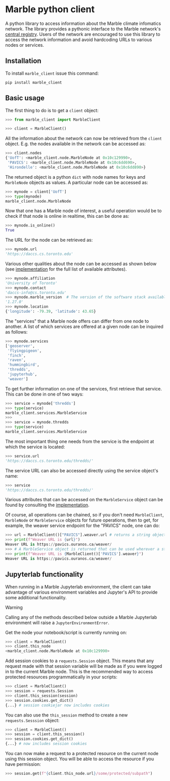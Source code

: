 # Marble python client
A python library to access information about the Marble climate infomatics network. The library provides a pythonic interface to the Marble network's [central registry](https://github.com/DACCS-Climate/Marble-node-registry). Users of the network are encouraged to use this library to access the network information and avoid hardcoding URLs to various nodes or services.

## Installation

To install `marble_client` issue this command:
```shell
pip install marble_client
``` 

## Basic usage

The first thing to do is to get a `client` object:

```python
>>> from marble_client import MarbleClient

>>> client = MarbleClient()
```

All the information about the network can now be retrieved from the `client` object. E.g. the nodes available in the network can be accessed as:
```python
>>> client.nodes
{'UofT': <marble_client.node.MarbleNode at 0x10c129990>,
 'PAVICS': <marble_client.node.MarbleNode at 0x10c6dd690>,
 'Hirondelle': <marble_client.node.MarbleNode at 0x10c6dd890>}
```
The returned object is a python `dict` with node names for keys and `MarbleNode` objects as values. A particular node can be accessed as:

```python
>>> mynode = client['UofT']
>>> type(mynode)
marble_client.node.MarbleNode
```

Now that one has a Marble node of interest, a useful operation would be to check if that node is online in realtime, this can be done as:

```python
>>> mynode.is_online()
True
```

The URL for the node can be retrieved as:
```python
>>> mynode.url
'https://daccs.cs.toronto.edu'
```

Various other qualities about the node can be accessed as shown below (see [implementation](https://github.com/DACCS-Climate/marble_client_python/blob/main/marble_client/node.py) for the full list of available attributes).

```python
>>> mynode.affiliation
'University of Toronto'
>>> mynode.contact
'daccs-info@cs.toronto.edu'
>>> mynode.marble_version  # The version of the software stack available on this node
'1.27.0'
>>> mynode.location
{'longitude': -79.39, 'latitude': 43.65}
```

The "services" that a Marble node offers can differ from one node to another. A list of which services are offered at a given node can be inquired as follows:
```python
>>> mynode.services
['geoserver',
 'flyingpigeon',
 'finch',
 'raven',
 'hummingbird',
 'thredds',
 'jupyterhub',
 'weaver']
```

To get further information on one of the services, first retrieve that service. This can be done in one of two ways:
```python
>>> service = mynode['thredds']
>>> type(service)
marble_client.services.MarbleService
>>> 
>>> service = mynode.thredds
>>> type(service)
marble_client.services.MarbleService
```

The most important thing one needs from the service is the endpoint at which the service is located:
```python
>>> service.url
'https://daccs.cs.toronto.edu/thredds/'
```

The service URL can also be accessed directly using the service object's name:
```python
>>> service
'https://daccs.cs.toronto.edu/thredds/'
```

Various attributes that can be accessed on the `MarbleService` object can be found by consulting the [implementation](https://github.com/DACCS-Climate/marble_client_python/blob/main/marble_client/services.py).

Of course, all operations can be chained, so if you don't need `MarbleClient`, `MarbleNode` or `MarbleService` objects for future operations, then to get, for example, the weaver service endpoint for the "PAVICS" node, one can do:
```python
>>> url = MarbleClient()["PAVICS"].weaver.url # returns a string object
>>> print(f"Weaver URL is {url}")
Weaver URL is https://pavics.ouranos.ca/weaver/
>>> # A MarbleService object is returned that can be used wherever a string can be used
>>> print(f"Weaver URL is {MarbleClient()['PAVICS'].weaver}")
Weaver URL is https://pavics.ouranos.ca/weaver/
```

## Jupyterlab functionality

When running in a Marble Jupyterlab environment, the client can take advantage of various environment variables and 
Jupyter's API to provide some additional functionality. 

> [!WARNING]
> Calling any of the methods described below outside a Marble Jupyterlab environment will raise a 
> `JupyterEnvironmentError`.

Get the node your notebook/script is currently running on:

```python
>>> client = MarbleClient()
>>> client.this_node
<marble_client.node.MarbleNode at 0x10c129990>
```

Add session cookies to a `requests.Session` object. This means that any request made with that session variable will
be made as if you were logged in to the current Marble node. This is the recommended way to access protected resources
programmatically in your scripts:

```python
>>> client = MarbleClient()
>>> session = requests.Session
>>> client.this_session(session)
>>> session.cookies.get_dict()
{...} # session cookiejar now includes cookies
```

You can also use the `this_session` method to create a new `requests.Sesssion` object:

```python
>>> client = MarbleClient()
>>> session = client.this_session()
>>> session.cookies.get_dict()
{...} # now includes session cookies
```

You can now make a request to a protected resource on the current node using this session object. You will be able to 
access the resource if you have permission:

```python
>>> session.get(f"{client.this_node.url}/some/protected/subpath")
```